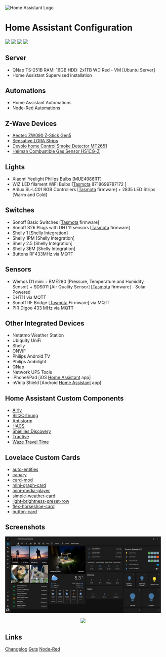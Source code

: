 ![Home Assistant Logo](https://github.com/brianjking/hass-config/blob/master/images/hass.png "Home Assistant Logo")

# Home Assistant Configuration
 <p align="center"><h4>
    <a href="https://travis-ci.org/sineczek/HomeAssistant"><img src="https://img.shields.io/travis/sineczek/homeassistant?label=Travis%20CI&style=plastic"/></a>
    <a href="https://github.com/sineczek/HomeAssistant/stargazers"><img src="https://img.shields.io/github/stars/sineczek/homeassistant.svg?style=plasticr"/></a>
    <a href="https://github.com/sineczek/HomeAssistant/commits/master"><img src="https://img.shields.io/github/last-commit/sineczek/homeassistant.svg?style=plasticr"/></a>
    <a href="https://github.com/sineczek/HomeAssistant/commits/master"><img src="https://img.shields.io/github/commit-activity/y/sineczek/homeassistant?style=plastic"/></a>
  </h4></p>

## Server

* QNap TS-251B RAM: 16GB  HDD: 2x1TB WD Red - VM [Ubuntu Server]
* Home Assistant Supervised installation

## Automations
* Home Assistant Automations
* Node-Red Automations

## Z-Wave Devices

* [Aeotec ZW090 Z-Stick Gen5](https://aeotec.com/z-wave-usb-stick/)
* [Sensative LORA Strips](https://sensative.com/sensors/strips-lora-sensors/ "Sensative Strips")
* [Devolo home Control Smoke Detector MT2651](https://www.devolo.co.uk/devolo-home-control-smoke-detector)
* [Heiman Combustible Gas Sensor HS1CG-Z](http://www.heimantech.com/product/?type=detail&id=34)

## Lights

* Xiaomi Yeelight Philips Bulbs [MUE4088RT]
* WiZ LED filament WiFi Bulbs [[Tasmota](https://tasmota.github.io/docs/) 8718699787172 ]
* Arilux SL-LC01 RGB Controllers [[Tasmota](https://tasmota.github.io/docs/) firmware] + 2835 LED Strips [Warm and Cold]

## Switches

* Sonoff Basic Switches [[Tasmota](https://tasmota.github.io/docs/) firmware]
* Sonoff S26 Plugs with DHT11 sensors [[Tasmota](https://tasmota.github.io/docs/) firmware] 
* Shelly 1 [Shelly Integration]
* Shelly 1PM [Shelly Integration]
* Shelly 2.5 [Shelly Integration]
* Shelly 3EM [Shelly Integration]
* Buttons RF433MHz via MQTT

## Sensors

* Wemos D1 mini + BME280 [Pressure, Temperature and Humidity Sensor] + SDS011 [Air Quality Sensor] [[Tasmota](https://tasmota.github.io/docs/) firmware] - Solar Powered
* DHT11 via MQTT
* Sonoff RF Bridge [[Tasmota](https://tasmota.github.io/docs/) Firmware] via MQTT
* PIR Digoo 433 MHz via MQTT

## Other Integrated Devices

* Netatmo Weather Station 
* Ubiquity UniFi
* Shelly
* ONVIF
* Philips Android TV
* Philips Ambilight
* QNap
* Network UPS Tools
* iPhone/iPad [iOS [Home Assistant](https://itunes.apple.com/us/app/home-assistant-companion/id1099568401) app]
* nVidia Shield [Android [Home Assistant](https://play.google.com/store/apps/details?id=io.homeassistant.companion.android) app]



## Home Assistant Custom Components

* [Airly](https://github.com/bieniu/ha-airly)
* [BlitzOrtnung](https://github.com/mrk-its/homeassistant-blitzortung)
* [Antistorm](https://github.com/PiotrMachowski/Home-Assistant-custom-components-Antistorm)
* [HACS](https://github.com/custom-components/hacs)
* [Shiellies Discovery](https://github.com/bieniu/ha-shellies-discovery)
* [Tractive](https://github.com/Danielhiversen/home_assistant_tractive)
* [Waze Travel Time](https://github.com/r-renato/ha-card-waze-travel-time)


## Lovelace Custom Cards

* [auto-entities](https://github.com/thomasloven/lovelace-auto-entities)
* [canary](https://github.com/jcwillox/lovelace-canary)
* [card-mod](https://github.com/thomasloven/lovelace-card-mod)
* [mini-graph-card](https://github.com/kalkih/mini-graph-card)
* [mini-media-player](https://github.com/kalkih/mini-media-player)
* [simple-weather-card](https://github.com/kalkih/simple-weather-card)
* [light-brightness-preset-row](https://github.com/finity69x2/light-brightness-preset-row)
* [flex-horseshoe-card](https://github.com/AmoebeLabs/flex-horseshoe-card)
* [button-card](https://github.com/custom-cards/button-card)

## Screenshots
<p align="center">
  <img width="800" src="https://github.com/sineczek/HomeAssistant/blob/master/www/main.png">
</p>

<p align="center">
  <img width="800" src="https://github.com/sineczek/HomeAssistant/blob/master/www/05.png">
</p>

## Links
<p align="center">

[Changelog](https://github.com/sineczek/HomeAssistant/blob/master/www/changelog.md)  [Guts](https://github.com/sineczek/HomeAssistant/blob/master/www/guts.md)  [Node-Red](https://github.com/sineczek/HomeAssistant/blob/master/www/nodered.md)

</p>